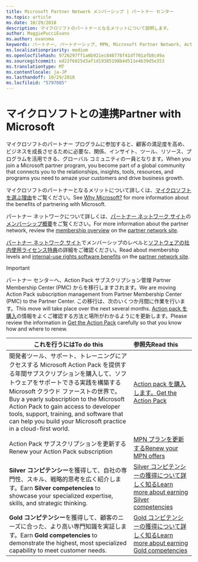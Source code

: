 ```yaml
---
title: Microsoft Partner Network メンバーシップ | パートナー センター
ms.topic: article
ms.date: 10/29/2018
description: マイクロソフトのパートナーとなるメリットについて説明します。
author: MaggiePucciEvans
ms.author: evansma
keywords: パートナー, パートナーシップ, MPN, Microsoft Partner Network, Action Pack, MAPS, Action Pack のサブスクリプション, 特典, MPN 特典, メンバーシップ, Silver コンピテンシー, Gold コンピテンシー
ms.localizationpriority: medium
ms.openlocfilehash: 9726297ff1a6b921ec848778f41df701afb8c49a
ms.sourcegitcommit: ed22f6825d3af1d19385198b4d511e4b39d5e353
ms.translationtype: MT
ms.contentlocale: ja-JP
ms.lasthandoff: 10/29/2018
ms.locfileid: "5797085"
---
```

# <a name="partner-with-microsoft"></a><span data-ttu-id="b5e81-104">マイクロソフトとの連携</span><span class="sxs-lookup"><span data-stu-id="b5e81-104">Partner with Microsoft</span></span>

<span data-ttu-id="b5e81-105">マイクロソフトのパートナー プログラムに参加すると、顧客の満足度を高め、ビジネスを成長させるために必要な、関係、インサイト、ツール、リソース、プログラムを活用できる、グローバル コミュニティの一員となります。</span><span class="sxs-lookup"><span data-stu-id="b5e81-105">When you join a Microsoft partner program, you become part of a global community that connects you to the relationships, insights, tools, resources, and programs you need to amaze your customers and drive business growth.</span></span> 

<span data-ttu-id="b5e81-106">マイクロソフトのパートナーとなるメリットについて詳しくは、[マイクロソフトを選ぶ理由](https://partner.microsoft.com/business-opportunities/why-microsoft)をご覧ください。</span><span class="sxs-lookup"><span data-stu-id="b5e81-106">See [Why Microsoft?](https://partner.microsoft.com/business-opportunities/why-microsoft) for more information about the benefits of partnering with Microsoft.</span></span> 

<span data-ttu-id="b5e81-107">パートナー ネットワークについて詳しくは、[パートナー ネットワーク サイト](https://partner.microsoft.com)の[メンバーシップ概要](https://partner.microsoft.com/membership)をご覧ください。</span><span class="sxs-lookup"><span data-stu-id="b5e81-107">For more information about the partner network, review the [membership overview](https://partner.microsoft.com/membership) on the [partner network site](https://partner.microsoft.com).</span></span> 

<span data-ttu-id="b5e81-108">[パートナー ネットワーク サイト](https://partner.microsoft.com)でメンバーシップのレベルと[ソフトウェアの社内使用ライセンス特典](https://partner.microsoft.com/membership/internal-use-software)の詳細をご確認ください。</span><span class="sxs-lookup"><span data-stu-id="b5e81-108">Read about membership levels and [internal-use rights software benefits](https://partner.microsoft.com/membership/internal-use-software) on the [partner network site](https://partner.microsoft.com).</span></span> 

>[!IMPORTANT]
><span data-ttu-id="b5e81-109">パートナー センターへ、Action Pack サブスクリプション管理 Partner Membership Center (PMC) からを移行しますされます。</span><span class="sxs-lookup"><span data-stu-id="b5e81-109">We are moving Action Pack subscription management from Partner Membership Center (PMC) to the Partner Center.</span></span> <span data-ttu-id="b5e81-110">この移行は、次のいくつか月間に作業を行います。</span><span class="sxs-lookup"><span data-stu-id="b5e81-110">This move will take place over the next several months.</span></span> <span data-ttu-id="b5e81-111">[Action pack を購入](mpn-get-action-pack.md)の情報をよくご確認する方法と場所がわかるようにを更新します。</span><span class="sxs-lookup"><span data-stu-id="b5e81-111">Please review the information in [Get the Action Pack](mpn-get-action-pack.md) carefully so that you know how and where to renew.</span></span>  

|**<span data-ttu-id="b5e81-112">これを行うには</span><span class="sxs-lookup"><span data-stu-id="b5e81-112">To do this</span></span>**   |**<span data-ttu-id="b5e81-113">参照先</span><span class="sxs-lookup"><span data-stu-id="b5e81-113">Read this</span></span>**   |
|-----------------|:---------------------------|
|<span data-ttu-id="b5e81-114">開発者ツール、サポート、トレーニングにアクセスする Microsoft Action Pack を提供する年間サブスクリプションを購入して、ソフトウェアをサポートできる実践を構築する Microsoft クラウド ファーストの世界で。</span><span class="sxs-lookup"><span data-stu-id="b5e81-114">Buy a yearly subscription to the Microsoft Action Pack to gain access to developer tools, support, training, and software that can help you build your Microsoft practice in a cloud-first world.</span></span> | [<span data-ttu-id="b5e81-115">Action pack を購入します。</span><span class="sxs-lookup"><span data-stu-id="b5e81-115">Get the Action Pack</span></span>](mpn-get-action-pack.md)|
|<span data-ttu-id="b5e81-116">Action Pack サブスクリプションを更新する</span><span class="sxs-lookup"><span data-stu-id="b5e81-116">Renew your Action Pack subscription</span></span>   |[<span data-ttu-id="b5e81-117">MPN プランを更新する</span><span class="sxs-lookup"><span data-stu-id="b5e81-117">Renew your MPN offers</span></span>](renew-mpn-offers.md)|
|<span data-ttu-id="b5e81-118">**Silver コンピテンシー**を獲得して、自社の専門性、スキル、戦略的思考を広く紹介します。</span><span class="sxs-lookup"><span data-stu-id="b5e81-118">Earn **Silver competencies** to showcase your specialized expertise, skills, and strategic thinking.</span></span>|[<span data-ttu-id="b5e81-119">Silver コンピテンシーの獲得について詳しく知る</span><span class="sxs-lookup"><span data-stu-id="b5e81-119">Learn more about earning Silver competencies</span></span>](https://partner.microsoft.com/membership/competencies)|
|<span data-ttu-id="b5e81-120">**Gold コンピテンシー**を獲得して、顧客のニーズに合った、より高い専門知識を実証します。</span><span class="sxs-lookup"><span data-stu-id="b5e81-120">Earn **Gold competencies** to demonstrate the highest, most specialized capability to meet customer needs.</span></span> |[<span data-ttu-id="b5e81-121">Gold コンピテンシーの獲得について詳しく知る</span><span class="sxs-lookup"><span data-stu-id="b5e81-121">Learn more about earning Gold competencies</span></span>](https://partner.microsoft.com/membership/competencies)|




